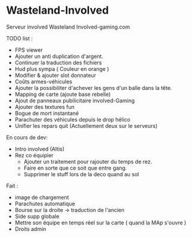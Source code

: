 ﻿Wasteland-Involved
==================

Serveur involved Wasteland Involved-gaming.com

TODO list : 

- FPS viewer
- Ajouter un anti duplication d'argent.
- Continuer la traduction des fichiers
- Hud plus sympa ( Couleur en orange )
- Modifier & ajouter slot donnateur
- Coûts armes-véhicules
- Ajouter la possibiliter d'achever les gens d'un balle dans la tête.
- Mapping de carte (ajoute base rebelle)
- Ajout de panneaux pubilicitaire involved-Gaming
- Ajouter des textures fun
- Bogue de mort instantané
- Parachuter des véhicules depuis le drop hélico
- Unifier les repars quit (Actuellement deux sur le serveurs)

En cours de dev:

- Intro involved (Altis)
- Rez co équipier
	- Ajouter un traitement pour rajouter du temps de rez.
	- Faire en sorte que ce soit que entre gang.
	- Supprimer le stuff lors de la deco quand au sol
	


Fait : 

- image de chargement
- Parachutes automatique
- Bourse sur la droite -> traduction de l'ancien
- Side supp globale
- Mettre son équipe en temps réel sur la carte ( quand la MAp s'ouvre )
- Droits admin
